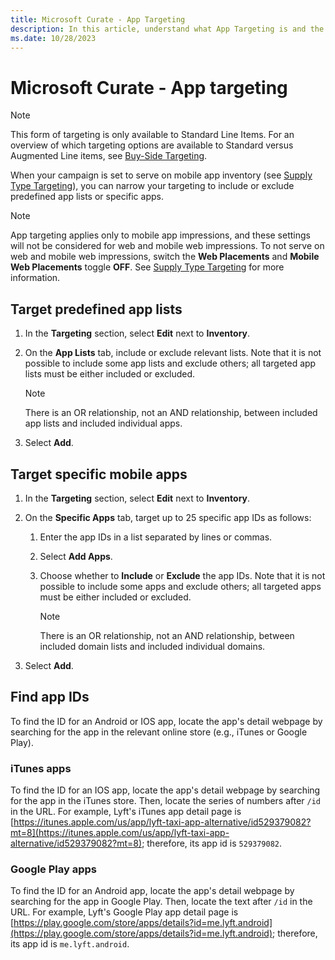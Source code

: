 ```yaml
---
title: Microsoft Curate - App Targeting
description: In this article, understand what App Targeting is and the different ways you can target apps. 
ms.date: 10/28/2023
---
```


# Microsoft Curate - App targeting

> [!NOTE]
> This form of targeting is only available to Standard Line Items. For an overview of which targeting options are available to Standard versus Augmented Line items, see [Buy-Side Targeting](buy-side-targeting.md).

When your campaign is set to serve on mobile app inventory (see [Supply Type Targeting](../monetize/supply-type-targeting.md)), you can narrow your targeting to include or exclude predefined app lists or specific apps.

> [!NOTE]
> App targeting applies only to mobile app impressions, and these settings will not be considered for web and mobile web impressions. To not serve on web and mobile web impressions, switch the **Web Placements** and **Mobile Web Placements** toggle **OFF**. See [Supply Type Targeting](../monetize/supply-type-targeting.md) for more information.

## Target predefined app lists

1. In the **Targeting** section, select **Edit** next to **Inventory**.
1. On the **App Lists** tab, include or exclude relevant lists. Note that it is not possible to include some app lists and exclude others; all targeted app lists must be either included or excluded.

    > [!NOTE]
    > There is an OR relationship, not an AND relationship, between included app lists and included individual apps.

1. Select **Add**.

## Target specific mobile apps

1. In the **Targeting** section, select **Edit** next to **Inventory**.
1. On the **Specific Apps** tab, target up to 25 specific app IDs as follows:
    1. Enter the app IDs in a list separated by lines or commas.
    1. Select **Add Apps**.
    1. Choose whether to **Include** or **Exclude** the app IDs. Note that it is not possible to include some apps and exclude others; all targeted apps must be either included or excluded.

        > [!NOTE]
        > There is an OR relationship, not an AND relationship, between included domain lists and included individual domains.

1. Select **Add**.

## Find app IDs

To find the ID for an Android or IOS app, locate the app's detail webpage by searching for the app in the relevant online store (e.g., iTunes or Google Play).

### iTunes apps

To find the ID for an IOS app, locate the app's detail webpage by searching for the app in the iTunes store. Then, locate the series of numbers after `/id` in the URL. For example, Lyft's iTunes app detail page is [https://itunes.apple.com/us/app/lyft-taxi-app-alternative/id529379082?mt=8](https://itunes.apple.com/us/app/lyft-taxi-app-alternative/id529379082?mt=8); therefore, its app id is `529379082`.

### Google Play apps

To find the ID for an Android app, locate the app's detail webpage by searching for the app in Google Play. Then, locate the text after `/id` in the URL. For example, Lyft's Google Play app detail page is [https://play.google.com/store/apps/details?id=me.lyft.android](https://play.google.com/store/apps/details?id=me.lyft.android); therefore, its app id is `me.lyft.android`.
